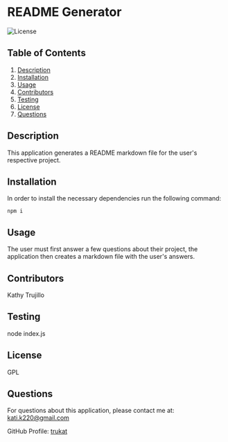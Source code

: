 # README Generator
  ![License](https://img.shields.io/badge/license-GPL-blue.svg)
 
  ## Table of Contents
  1. [Description](#projectDescription)
  2. [Installation](#installation)
  3. [Usage](#usage)
  4. [Contributors](#contributors)
  5. [Testing](#testing)
  6. [License](#license)
  7. [Questions](#questions)

  ## Description 
  This application generates a README markdown file for the user's respective project.
    
  ## Installation
    
  In order to install the necessary dependencies run the following command:
  ```
  npm i
  ```

  ## Usage
  The user must first answer a few questions about their project, the application then creates a markdown file with the user's answers.

  ## Contributors
  Kathy Trujillo

  ## Testing
  node index.js

  ## License
  GPL

  ## Questions
  For questions about this application, please contact me at: kati.k220@gmail.com

  GitHub Profile: [trukat](https://github.com/trukat/)
    